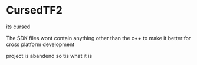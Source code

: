 # CursedTF2
its cursed

The SDK files wont contain anything other than the c++ to make it better for cross platform development

project is abandend so tis what it is
